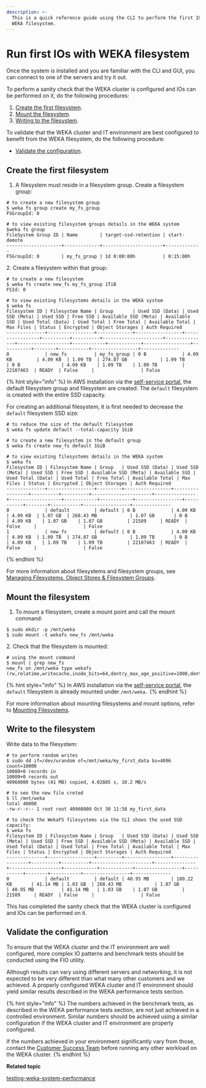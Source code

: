 ```yaml
---
description: >-
  This is a quick reference guide using the CLI to perform the first IO in the
  WEKA filesystem.
---
```


# Run first IOs with WEKA filesystem

Once the system is installed and you are familiar with the CLI and GUI, you can connect to one of the servers and try it out.

To perform a sanity check that the WEKA cluster is configured and IOs can be performed on it, do the following procedures:

1. [Create the first filesystem](performing-the-first-io.md#create-the-first-filesystem).
2. [Mount the filesystem](performing-the-first-io.md#mount-the-filesystem).
3. [Writing to the filesystem](performing-the-first-io.md#write-to-the-filesystem).

To validate that the WEKA cluster and IT environment are best configured to benefit from the WEKA filesystem, do the following procedure:

* [Validate the configuration](performing-the-first-io.md#validate-the-configuration).

## Create the first filesystem

1. A filesystem must reside in a filesystem group. Create a filesystem group:

```
# to create a new filesystem group
$ weka fs group create my_fs_group
FSGroupId: 0

# to view existing filesystem groups details in the WEKA system
$weka fs group
FileSystem Group ID | Name        | target-ssd-retention | start-demote
--------------------+-------------+----------------------+-------------
FSGroupId: 0        | my_fs_group | 1d 0:00:00h          | 0:15:00h
```

2\. Create a filesystem within that group:

```
# to create a new filesystem
$ weka fs create new_fs my_fs_group 1TiB
FSId: 0

# to view existing filesystems details in the WEKA system
$ weka fs
Filesystem ID | Filesystem Name | Group       | Used SSD (Data) | Used SSD (Meta) | Used SSD | Free SSD | Available SSD (Meta) | Available SSD | Used Total (Data) | Used Total | Free Total | Available Total | Max Files | Status | Encrypted | Object Storages | Auth Required
--------------+-----------------+-------------+-----------------+-----------------+----------+----------+----------------------+---------------+-------------------+------------+------------+-----------------+-----------+--------+-----------+-----------------+--------------
0             | new_fs          | my_fs_group | 0 B             | 4.09 KB         | 4.09 KB  | 1.09 TB  | 274.87 GB            | 1.09 TB       | 0 B               | 4.09 KB    | 1.09 TB    | 1.09 TB         | 22107463  | READY  | False     |                 | False
```

{% hint style="info" %}
In AWS installation via the [self-service portal](https://start.weka.io/), the default filesystem group and filesystem are created. The `default` filesystem is created with the entire SSD capacity.

For creating an additional filesystem, it is first needed to decrease the `default` filesystem SSD size:

```
# to reduce the size of the default filesystem
$ weka fs update default --total-capacity 1GiB

# to create a new filesystem in the default group
$ weka fs create new_fs default 1GiB

# to view existing filesystems details in the WEKA system
$ weka fs
Filesystem ID | Filesystem Name | Group   | Used SSD (Data) | Used SSD (Meta) | Used SSD | Free SSD | Available SSD (Meta) | Available SSD | Used Total (Data) | Used Total | Free Total | Available Total | Max Files | Status | Encrypted | Object Storages | Auth Required
--------------+-----------------+---------+-----------------+-----------------+----------+----------+----------------------+---------------+-------------------+------------+------------+-----------------+-----------+--------+-----------+-----------------+--------------
0             | default         | default | 0 B             | 4.09 KB         | 4.09 KB  | 1.07 GB  | 268.43 MB            | 1.07 GB       | 0 B               | 4.09 KB    | 1.07 GB    | 1.07 GB         | 21589     | READY  | False     |                 | False
1             | new_fs          | default | 0 B             | 4.09 KB         | 4.09 KB  | 1.09 TB  | 274.87 GB            | 1.09 TB       | 0 B               | 4.09 KB    | 1.09 TB    | 1.09 TB         | 22107463  | READY  | False     |                 | False
```
{% endhint %}

For more information about filesystems and filesystem groups, see [Managing Filesystems, Object Stores & Filesystem Groups](broken-reference).

## Mount the filesystem

1. To mount a filesystem, create a mount point and call the mount command:

```
$ sudo mkdir -p /mnt/weka
$ sudo mount -t wekafs new_fs /mnt/weka

```

2\. Check that the filesystem is mounted:

```
# using the mount command
$ mount | grep new_fs
new_fs on /mnt/weka type wekafs (rw,relatime,writecache,inode_bits=64,dentry_max_age_positive=1000,dentry_max_age_negative=0)
```

{% hint style="info" %}
In AWS installation via the [self-service portal](https://start.weka.io/), the `default` filesystem is already mounted under `/mnt/weka.`
{% endhint %}

For more information about mounting filesystems and mount options, refer to [Mounting Filesystems](../fs/mounting-filesystems/#overview).

## Write to the filesystem

Write data to the filesystem:

```
# to perform random writes
$ sudo dd if=/dev/urandom of=/mnt/weka/my_first_data bs=4096 count=10000
10000+0 records in
10000+0 records out
40960000 bytes (41 MB) copied, 4.02885 s, 10.2 MB/s

# to see the new file creted
$ ll /mnt/weka
total 40000
-rw-r--r-- 1 root root 40960000 Oct 30 11:58 my_first_data

# to check the WekaFS filesystems via the CLI shows the used SSD capacity:
$ weka fs
Filesystem ID | Filesystem Name | Group   | Used SSD (Data) | Used SSD (Meta) | Used SSD | Free SSD | Available SSD (Meta) | Available SSD | Used Total (Data) | Used Total | Free Total | Available Total | Max Files | Status | Encrypted | Object Storages | Auth Required
--------------+-----------------+---------+-----------------+-----------------+----------+----------+----------------------+---------------+-------------------+------------+------------+-----------------+-----------+--------+-----------+-----------------+--------------
0             | default         | default | 40.95 MB        | 180.22 KB       | 41.14 MB | 1.03 GB  | 268.43 MB            | 1.07 GB       | 40.95 MB          | 41.14 MB   | 1.03 GB    | 1.07 GB         | 21589     | READY  | False     |                 | False
```

This has completed the sanity check that the WEKA cluster is configured and IOs can be performed on it.

## Validate the configuration

To ensure that the WEKA cluster and the IT environment are well configured, more complex IO patterns and benchmark tests should be conducted using the FIO utility.

Although results can vary using different servers and networking, it is not expected to be very different than what many other customers and we achieved. A properly configured WEKA cluster and IT environment should yield similar results described in the WEKA performance tests section.

{% hint style="info" %}
The numbers achieved in the benchmark tests, as described in the WEKA performance tests section, are not just achieved in a controlled environment. Similar numbers should be achieved using a similar configuration if the WEKA cluster and IT environment are properly configured.

If the numbers achieved in your environment significantly vary from those, contact the [Customer Success Team](../support/getting-support-for-your-weka-system.md#contact-customer-success-team) before running any other workload on the WEKA cluster.
{% endhint %}

**Related topic**

[testing-weka-system-performance](../testing-and-troubleshooting/testing-weka-system-performance/ "mention")
